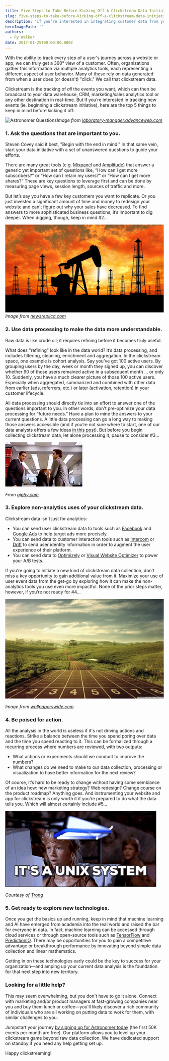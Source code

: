 ```yaml
---
title: Five Steps to Take Before Kicking Off A Clickstream Data Initiative
slug: five-steps-to-take-before-kicking-off-a-clickstream-data-initiative
description: 'If you’re interested in integrating customer data from your website or app, here are the top 5 things to keep in mind before kicking that off.'
heroImagePath: ''
authors:
  - Ry Walker
date: 2017-01-25T00:00:00.000Z
---
```


With the ability to track every step of a user's journey&nbsp;across a website or app,&nbsp;we can truly get a 360° view&nbsp;of a&nbsp;customer. Often, organizations gather this information via multiple analytics tools, each representing a different aspect of user behavior. Many of these rely on data generated from when a user does (or doesn't) "click." We call that&nbsp;clickstream data.

Clickstream is the&nbsp;tracking of&nbsp;_all_ the events you want, which can then be broadcast to your data warehouse, CRM, marketing/sales analytics tool or any other destination in real-time.&nbsp;But if you’re interested in tracking new events (ie. beginning&nbsp;a clickstream initiative), here are the top 5 things to keep in mind before kicking it off:

![Astronomer Questions](../assets/questions.jpeg "Astronomer Questions")_Image from [laboratory-manager.advanceweb.com](https://laboratory-manager.advanceweb.com/7-questions-every-phlebotomist-must-answer-correctly/)_

### 1. Ask the questions that are important to you.

Steven Covey said it best, "Begin with the end in mind." In that same vein, start your data initiative with a set of unanswered questions to guide your efforts.

There are many great tools (e.g. [Mixpanel](https://mixpanel.com/) and [Amplitude](https://amplitude.com/)) that answer a generic yet important set of questions like, “How can I get more subscribers?” or “How can I retain my users?” or “How can I get more shares?” These are key questions to leverage first and can be done by measuring page views, session length, sources of traffic and more.

But let’s say you have a few key customers you want to replicate. Or you just invested a significant amount of time and money to redesign your website and can’t figure out why your sales have decreased. To find answers to more sophisticated business questions, it’s important to dig deeper. When digging, though, keep in mind #2…

![Astronomer Crude Oil](../assets/crude-oil.jpg "Astronomer Crude Oil")_Image from [newsreplica.com](https://newsrepublica.com/opec-announced-fall-crude-oil-prices/)_

### 2. Use data processing to make the data more understandable.
Raw data is like crude oil; it requires refining before it becomes truly useful.  
  
What does "refining" look like in the data world? It’s data processing, and includes filtering, cleaning, enrichment and aggregation. In the clickstream space, one example is cohort analysis. Say you’ve got 100 active users. By grouping users by the day, week or month they signed up, you can discover whether 90 of those users remained active in a subsequent month … or only 10. Suddenly, you have a much clearer picture of those 100 active users. Especially when aggregated, summarized and combined with other data from earlier (ads, referrers, etc.) or later (activation, retention) in your customer lifecycle.  
  
All data processing should directly tie into an effort to answer one of the questions important to you. In other words, don't pre-optimize your data processing for “future needs.” Have a plan to mine the answers to your current questions. A little data processing can go a long way to making those answers accessible (and if you’re not sure where to start, one of our data analysts offers a few ideas [in this post](https://www.astronomer.io/blog/approach-the-next-data-initiative-like-a-data-analyst)). But before you begin collecting clickstream data, let alone processing it, pause to consider #3...  
  
 ![Astronomer - Explore non-analytics uses of Clickstream](../assets/giphy-1.gif "Astronomer - Explore non-analytics uses of Clickstream")

_From [giphy.com](https://giphy.com/)_

### 3. Explore non-analytics uses of your clickstream data.
Clickstream data isn't just for analytics:  
  

- You can send user clickstream data to tools such as [Facebook](https://www.facebook.com/business/products/ads) and [Google Ads](https://www.google.com/intl/en/ads/) to help target ads more precisely.
- You can send data to customer interaction tools such as [Intercom](https://www.intercom.com/) or [Drift](https://www.drift.com/) to send user identity information in order to augment the user experience of their platform.
- You can send data to [Optimizely](https://www.optimizely.com/) or [Visual Website Optimizer](https://vwo.com/) to power your A/B tests.

If you’re going to initiate a new kind of clickstream data collection, don’t miss a key opportunity to gain additional value from it. Maximize your use of user event data from the get-go by exploring how it can make the non-analytics tools you use even more impactful. None of the prior steps matter, however, if you’re not ready for #4...

 ![Astronomer - Be Poised for Action](../assets/ready_to_run-wallpaper-1280x800.jpg "Astronomer - Be Poised for Action")

_Image from [wallpaperswide.com](https://wallpaperswide.com/ready_to_run-wallpapers.html)_

### 4. Be poised for action.

All the analysis in the world is useless if it's not driving actions and reactions. Strike a balance between the time you spend poring over data and the time you spend reacting to it. This can be formalized through a recurring process where numbers are reviewed, with two outputs:

- What actions or experiments should we conduct to improve the numbers?
- What changes do we need to make to our data collection, processing or visualization to have better information for the next review?

Of course, it’s hard to be ready to change without having some semblance of an idea how: new marketing strategy? Web redesign? Change course on the product roadmap? Anything goes. And instrumenting your website and app for clickstream is only worth it if you’re prepared to do what the data tells you. Which will almost certainly include #5...

 ![Astronomer New Technologies](../assets/unix.gif "Astronomer New Technologies")

_Courtesy of [Trong](https://www.linkedin.com/in/trong-le-85b8b257)_

### 5. Get ready to explore new technologies.

Once you get the basics up and running, keep in mind that machine learning and AI have emerged from academia into the real world and raised the bar for everyone in data. In fact, machine learning can be accessed through cloud services or through open-source tools such as [TensorFlow](https://www.tensorflow.org/) and [PredictionIO](https://predictionio.incubator.apache.org/start/). There may be opportunities for you to gain a competitive advantage or breakthrough performance by innovating beyond simple data collection and linear mathematics.  
  
Getting in on these technologies early could be the key to success for your organization—and amping up your current data analysis is the foundation for that next step into new territory.

### Looking for a little help?

This may seem overwhelming, but you don't have to go it alone. Connect with marketing and/or product managers at fast-growing companies near you and buy them lunch or coffee—you'll likely discover a rich community of individuals who are all working on putting data to work for them, with similar challenges to you.  
  
Jumpstart your journey [by signing up for Astronomer today](http://app.astronomer.io/) (the first 50K events per month are free). Our platform allows you to level up your clickstream game beyond raw data collection. We have dedicated support on standby if you need any help getting set up.   
  
Happy clickstreaming!

